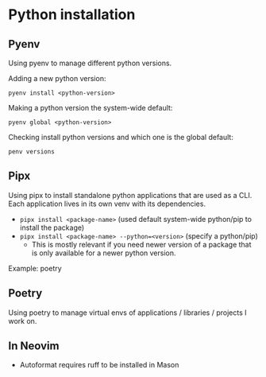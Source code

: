 # Python installation

## Pyenv

Using pyenv to manage different python versions.

Adding a new python version:

`pyenv install <python-version>`

Making a python version the system-wide default:

`pyenv global <python-version>`

Checking install python versions and which one is the global default:

`penv versions`

## Pipx

Using pipx to install standalone python applications that are used as a CLI.
Each application lives in its own venv with its dependencies.

- `pipx install <package-name>` (used default system-wide python/pip to install the package)
- `pipx install <package-name> --python=<version>`  (specify a python/pip)
  - This is mostly relevant if you need newer version of a package that is only available
  for a newer python version.

Example: poetry

## Poetry

Using poetry to manage virtual envs of applications / libraries / projects I work on.


## In Neovim

- Autoformat requires ruff to be installed in Mason
